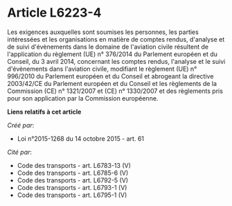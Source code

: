 # Article L6223-4

Les exigences auxquelles sont soumises les personnes, les parties intéressées et les organisations en matière de comptes
rendus, d'analyse et de suivi d'évènements dans le domaine de l'aviation civile résultent de l'application du règlement (UE)
n° 376/2014 du Parlement européen et du Conseil, du 3 avril 2014, concernant les comptes rendus, l'analyse et le suivi
d'évènements dans l'aviation civile, modifiant le règlement (UE) n° 996/2010 du Parlement européen et du Conseil et abrogeant
la directive 2003/42/CE du Parlement européen et du Conseil et les règlements de la Commission (CE) n° 1321/2007 et (CE) n°
1330/2007 et des règlements pris pour son application par la Commission européenne.

**Liens relatifs à cet article**

_Créé par_:

  - Loi n°2015-1268 du 14 octobre 2015 - art. 61

_Cité par_:

  - Code des transports - art. L6783-13 (V)
  - Code des transports - art. L6785-6 (V)
  - Code des transports - art. L6792-5 (V)
  - Code des transports - art. L6793-1 (V)
  - Code des transports - art. L6795-1 (V)
